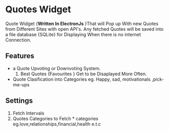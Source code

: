 # Quotes Widget

Quote Widget {__Written In ElectronJs__ }That will Pop up With new Quotes from Different Sites with open API's.
Any fetched Quotes will be saved into a file database {SQLite} for Displaying When there is no internet Connection.

## Features
 * a Quote Upvoting or Downvoting System.
      1. Best Quotes {Favourites } Get to be Disaplayed More Often.
 * Quote Clasification into Categories eg. Happy, sad, motivationals ,pick-me-ups
 
## Settings
   1. Fetch Intervals
   2. Quotes Categories to Fetch
          * categories eg.love,relationships,financial,health e.t.c
 

